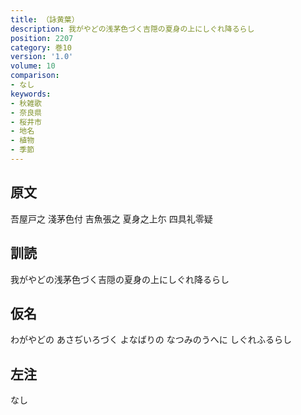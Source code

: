 ```yaml
---
title: （詠黄葉）
description: 我がやどの浅茅色づく吉隠の夏身の上にしぐれ降るらし
position: 2207
category: 巻10
version: '1.0'
volume: 10
comparison:
- なし
keywords:
- 秋雑歌
- 奈良県
- 桜井市
- 地名
- 植物
- 季節
---
```


## 原文

吾屋戸之 淺茅色付 吉魚張之 夏身之上尓 四具礼零疑

## 訓読

我がやどの浅茅色づく吉隠の夏身の上にしぐれ降るらし

## 仮名

わがやどの あさぢいろづく よなばりの なつみのうへに しぐれふるらし

## 左注

なし
